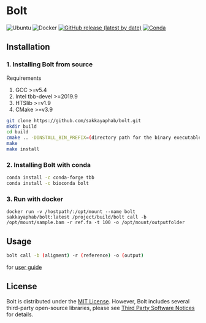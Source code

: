 # Bolt
![Ubuntu](https://github.com/sakkayaphab/bolt/workflows/Ubuntu/badge.svg?branch=master)
![Docker](https://github.com/sakkayaphab/bolt/workflows/Docker/badge.svg?branch=master)
[![GitHub release (latest by date)](https://img.shields.io/github/v/release/sakkayaphab/bolt)](https://github.com/sakkayaphab/bolt/releases)
[![Conda](https://img.shields.io/conda/v/bioconda/bolt?color=blue&label=Anaconda%20Cloud)](https://anaconda.org/bioconda/bolt)



## Installation

### 1. Installing Bolt from source

Requirements
1. GCC >=v5.4
2. Intel tbb-devel >=2019.9
3. HTSlib >=v1.9
4. CMake >=v3.9

```sh
git clone https://github.com/sakkayaphab/bolt.git
mkdir build
cd build
cmake .. -DINSTALL_BIN_PREFIX=(directory path for the binary executable file of Bolt) -DINCLUDE_LIBRARY_PREFIX=(directory path for include of libraries) -DLIBRARY_LINK_PREFIX=(directory path for lib of libraries)
make
make install
```


### 2. Installing Bolt with conda


```sh
conda install -c conda-forge tbb
conda install -c bioconda bolt
```

### 3. Run with docker
```
docker run -v /hostpath/:/opt/mount --name bolt sakkayaphab/bolt:latest /project/build/bolt call -b /opt/mount/sample.bam -r ref.fa -t 100 -o /opt/mount/outputfolder
```

## Usage
```sh
bolt call -b (aligment) -r (reference) -o (output)
```
for [user guide][UserGuide]


[UserGuide]:docs/README.md

## License
Bolt is distributed under the [MIT License][MITLicense]. However, Bolt includes several third-party open-source libraries, please see [Third Party Software Notices][LICENSETHIRDPARTY] for details.


[MITLicense]:LICENSE
[LICENSETHIRDPARTY]:THIRD-PARTY-LICENSE